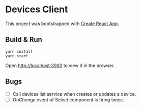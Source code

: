 # Devices Client
This project was bootstrapped with [Create React App](https://github.com/facebook/create-react-app).

## Build & Run

```
yarn install
yarn start
```
Open [http://localhost:3000](http://localhost:3000) to view it in the browser.

## Bugs
- [ ] Call devices list service when creates or updates a device.
- [ ] OnChenge event of Select component is firing twice.
